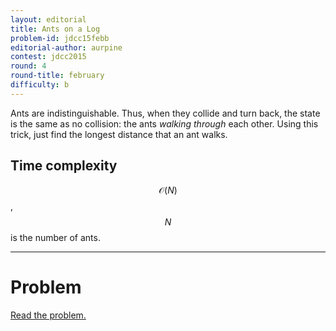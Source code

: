 ```yaml
---
layout: editorial
title: Ants on a Log
problem-id: jdcc15febb
editorial-author: aurpine
contest: jdcc2015
round: 4
round-title: february
difficulty: b
---
```


Ants are indistinguishable. Thus, when they collide and turn back, the state is the same as no collision: the ants *walking through* each other. Using this trick, just find the longest distance that an ant walks.

## Time complexity
$$\mathcal{O}(N)$$, $$N$$ is the number of ants.

---

# Problem
[Read the problem.](/cpt-problems/jdcc/2015/february/b)
